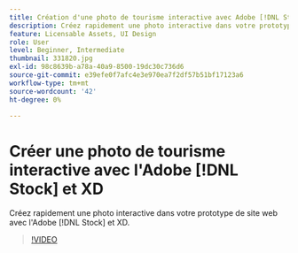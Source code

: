 ```yaml
---
title: Création d'une photo de tourisme interactive avec Adobe [!DNL Stock]  et XD
description: Créez rapidement une photo interactive dans votre prototype de site web avec Adobe [!DNL Stock]  et XD
feature: Licensable Assets, UI Design
role: User
level: Beginner, Intermediate
thumbnail: 331820.jpg
exl-id: 98c8639b-a78a-40a9-8500-19dc30c736d6
source-git-commit: e39efe0f7afc4e3e970ea7f2df57b51bf17123a6
workflow-type: tm+mt
source-wordcount: '42'
ht-degree: 0%

---
```


# Créer une photo de tourisme interactive avec l&#39;Adobe [!DNL Stock] et XD

Créez rapidement une photo interactive dans votre prototype de site web avec l&#39;Adobe [!DNL Stock] et XD.

>[!VIDEO](https://video.tv.adobe.com/v/331820?hidetitle=true)

